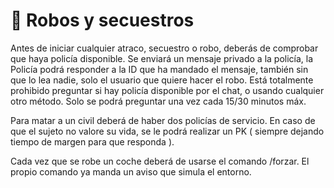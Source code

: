 # 🔫 Robos y secuestros

Antes de iniciar cualquier atraco, secuestro o robo, deberás de comprobar que haya policía disponible. Se enviará un mensaje privado a la policía, la Policía podrá responder a la ID que ha mandado el mensaje, también sin que lo lea nadie, solo el usuario que quiere hacer el robo. Está totalmente prohibido preguntar si hay policía disponible por el chat, o usando cualquier otro método. Solo se podrá preguntar una vez cada 15/30 minutos máx.&#x20;

Para matar a un civil deberá de haber dos policías de servicio. En caso de que el sujeto no valore su vida, se le podrá realizar un PK ( siempre dejando tiempo de margen para que responda ).

Cada vez que se robe un coche deberá de usarse el comando /forzar. El propio comando ya manda un aviso que simula el entorno.
